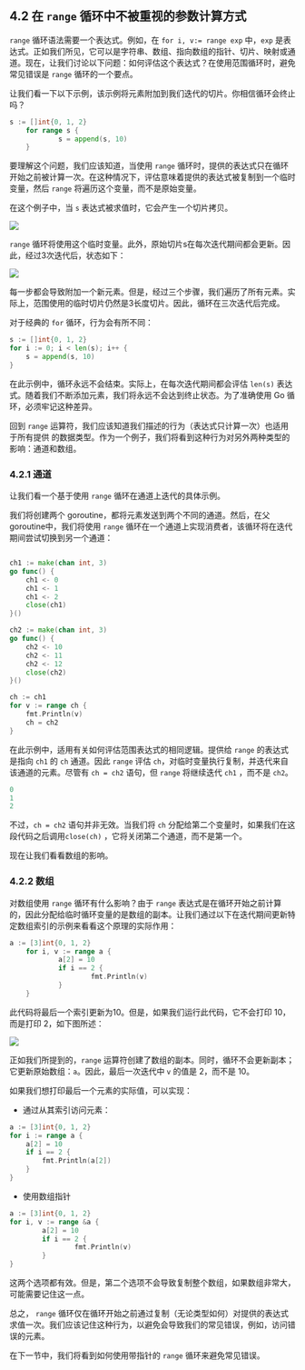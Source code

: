 ## 4.2 在 `range` 循环中不被重视的参数计算方式

`range` 循环语法需要一个表达式。例如，在 `for i, v:= range exp` 中，`exp` 是表达式。正如我们所见，它可以是字符串、数组、指向数组的指针、切片、映射或通道。现在，让我们讨论以下问题：如何评估这个表达式？在使用范围循环时，避免常见错误是 `range` 循环的一个要点。

让我们看一下以下示例，该示例将元素附加到我们迭代的切片。你相信循环会终止吗？

```go
s := []int{0, 1, 2}
    for range s {
            s = append(s, 10)
    }
```

要理解这个问题，我们应该知道，当使用 `range` 循环时，提供的表达式只在循环开始之前被计算一次。在这种情况下，评估意味着提供的表达式被复制到一个临时变量，然后 `range` 将遍历这个变量，而不是原始变量。

在这个例子中，当 `s` 表达式被求值时，它会产生一个切片拷贝。

![](https://img.exciting.net.cn/30.png)

`range` 循环将使用这个临时变量。此外，原始切片s在每次迭代期间都会更新。因此，经过3次迭代后，状态如下：

![](https://img.exciting.net.cn/31.png)

每一步都会导致附加一个新元素。但是，经过三个步骤，我们遍历了所有元素。实际上，范围使用的临时切片仍然是3长度切片。因此，循环在三次迭代后完成。

对于经典的 `for` 循环，行为会有所不同：

```go
s := []int{0, 1, 2}
for i := 0; i < len(s); i++ {
    s = append(s, 10)
}
```

在此示例中，循环永远不会结束。实际上，在每次迭代期间都会评估 `len(s)` 表达式。随着我们不断添加元素，我们将永远不会达到终止状态。为了准确使用 Go 循环，必须牢记这种差异。

回到 `range` 运算符，我们应该知道我们描述的行为（表达式只计算一次）也适用于所有提供 的数据类型。作为一个例子，我们将看到这种行为对另外两种类型的影响：通道和数组。

### 4.2.1 通道

让我们看一个基于使用 `range` 循环在通道上迭代的具体示例。

我们将创建两个 goroutine，都将元素发送到两个不同的通道。然后，在父 goroutine中，我们将使用 `range` 循环在一个通道上实现消费者，该循环将在迭代期间尝试切换到另一个通道：

```go

ch1 := make(chan int, 3)
go func() {
    ch1 <- 0
    ch1 <- 1
    ch1 <- 2
    close(ch1)
}()

ch2 := make(chan int, 3)
go func() {
    ch2 <- 10
    ch2 <- 11
    ch2 <- 12
    close(ch2)
}()

ch := ch1
for v := range ch {
    fmt.Println(v)
    ch = ch2
}
```

在此示例中，适用有关如何评估范围表达式的相同逻辑。提供给 `range` 的表达式是指向 `ch1` 的 `ch` 通道。因此 `range` 评估 `ch`，对临时变量执行复制，并迭代来自该通道的元素。尽管有 `ch = ch2` 语句，但 `range` 将继续迭代 `ch1` ，而不是 `ch2`。

```go
0
1
2
```

不过，`ch = ch2` 语句并非无效。当我们将 `ch` 分配给第二个变量时，如果我们在这段代码之后调用`close(ch)` ，它将关闭第二个通道，而不是第一个。

现在让我们看看数组的影响。

### 4.2.2 数组

对数组使用 `range` 循环有什么影响？由于 `range` 表达式是在循环开始之前计算的，因此分配给临时循环变量的是数组的副本。让我们通过以下在迭代期间更新特定数组索引的示例来看看这个原理的实际作用：

```go
a := [3]int{0, 1, 2}
    for i, v := range a {
            a[2] = 10
            if i == 2 {
                    fmt.Println(v)
            }
    }
```

此代码将最后一个索引更新为10。但是，如果我们运行此代码，它不会打印 10，而是打印 2，如下图所述：

![](https://img.exciting.net.cn/32.png)

正如我们所提到的，`range` 运算符创建了数组的副本。同时，循环不会更新副本；它更新原始数组：`a`。因此，最后一次迭代中 `v` 的值是 2，而不是 10。

如果我们想打印最后一个元素的实际值，可以实现：
* 通过从其索引访问元素：
```go
a := [3]int{0, 1, 2}
for i := range a {
    a[2] = 10
    if i == 2 {
        fmt.Println(a[2])
    }
}
```
* 使用数组指针
```go
a := [3]int{0, 1, 2}
for i, v := range &a {
        a[2] = 10
        if i == 2 {
                fmt.Println(v)
        }
}
```

这两个选项都有效。但是，第二个选项不会导致复制整个数组，如果数组非常大，可能需要记住这一点。

总之， `range` 循环仅在循环开始之前通过复制（无论类型如何）对提供的表达式求值一次。我们应该记住这种行为，以避免会导致我们的常见错误，例如，访问错误的元素。

在下一节中，我们将看到如何使用带指针的 `range` 循环来避免常见错误。